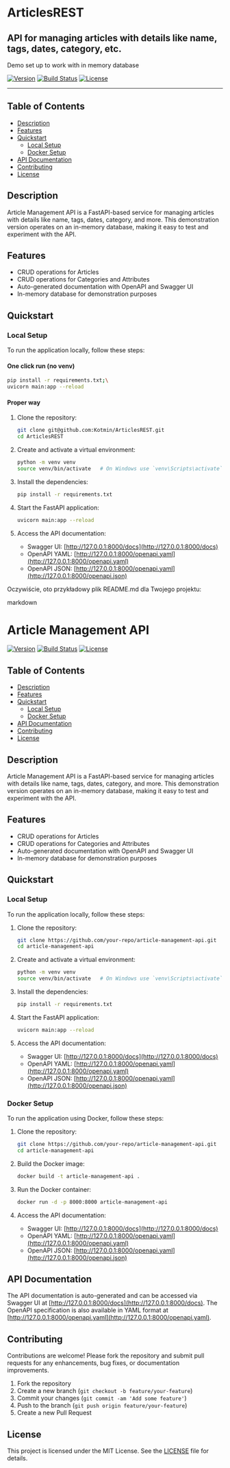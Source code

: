 # ArticlesREST
## API for managing articles with details like name, tags, dates, category, etc.

Demo set up to work with in memory database




[![Version](https://img.shields.io/badge/version-1.0.0-blue.svg)](https://github.com/Kotmin/ArticlesREST/article-management-api)
[![Build Status](https://img.shields.io/github/workflow/status/Kotmin/ArticlesREST/article-management-api/CI)](https://github.com/Kotmin/ArticlesREST/article-management-api/actions)
[![License](https://img.shields.io/badge/license-MIT-green.svg)](https://github.com/Kotmin/ArticlesREST/article-management-api/blob/main/LICENSE)

---






## Table of Contents

- [Description](#description)
- [Features](#features)
- [Quickstart](#quickstart)
  - [Local Setup](#local-setup)
  - [Docker Setup](#docker-setup)
- [API Documentation](#api-documentation)
- [Contributing](#contributing)
- [License](#license)


## Description

Article Management API is a FastAPI-based service for managing articles with details like name, tags, dates, category, and more. This demonstration version operates on an in-memory database, making it easy to test and experiment with the API.

## Features

- CRUD operations for Articles
- CRUD operations for Categories and Attributes
- Auto-generated documentation with OpenAPI and Swagger UI
- In-memory database for demonstration purposes

## Quickstart 

### Local Setup

To run the application locally, follow these steps:

#### One click run (no venv)

```bash
pip install -r requirements.txt;\
uvicorn main:app --reload

```
#### Proper way

1. Clone the repository:
    ```bash
    git clone git@github.com:Kotmin/ArticlesREST.git
    cd ArticlesREST
    ```

2. Create and activate a virtual environment:
    ```bash
    python -m venv venv
    source venv/bin/activate   # On Windows use `venv\Scripts\activate`
    ```

3. Install the dependencies:
    ```bash
    pip install -r requirements.txt
    ```

4. Start the FastAPI application:
    ```bash
    uvicorn main:app --reload
    ```

5. Access the API documentation:
    - Swagger UI: [http://127.0.0.1:8000/docs](http://127.0.0.1:8000/docs)
    - OpenAPI YAML: [http://127.0.0.1:8000/openapi.yaml](http://127.0.0.1:8000/openapi.yaml)
    - OpenAPI JSON: [http://127.0.0.1:8000/openapi.yaml](http://127.0.0.1:8000/openapi.json)


Oczywiście, oto przykładowy plik README.md dla Twojego projektu:

markdown

# Article Management API

[![Version](https://img.shields.io/badge/version-1.0.0-blue.svg)](https://github.com/your-repo/article-management-api)
[![Build Status](https://img.shields.io/github/workflow/status/your-repo/article-management-api/CI)](https://github.com/your-repo/article-management-api/actions)
[![License](https://img.shields.io/badge/license-MIT-green.svg)](https://github.com/your-repo/article-management-api/blob/main/LICENSE)

## Table of Contents

- [Description](#description)
- [Features](#features)
- [Quickstart](#quickstart)
  - [Local Setup](#local-setup)
  - [Docker Setup](#docker-setup)
- [API Documentation](#api-documentation)
- [Contributing](#contributing)
- [License](#license)

## Description

Article Management API is a FastAPI-based service for managing articles with details like name, tags, dates, category, and more. This demonstration version operates on an in-memory database, making it easy to test and experiment with the API.

## Features

- CRUD operations for Articles
- CRUD operations for Categories and Attributes
- Auto-generated documentation with OpenAPI and Swagger UI
- In-memory database for demonstration purposes

## Quickstart

### Local Setup

To run the application locally, follow these steps:

1. Clone the repository:
    ```bash
    git clone https://github.com/your-repo/article-management-api.git
    cd article-management-api
    ```

2. Create and activate a virtual environment:
    ```bash
    python -m venv venv
    source venv/bin/activate   # On Windows use `venv\Scripts\activate`
    ```

3. Install the dependencies:
    ```bash
    pip install -r requirements.txt
    ```

4. Start the FastAPI application:
    ```bash
    uvicorn main:app --reload
    ```

5. Access the API documentation:
    - Swagger UI: [http://127.0.0.1:8000/docs](http://127.0.0.1:8000/docs)
    - OpenAPI YAML: [http://127.0.0.1:8000/openapi.yaml](http://127.0.0.1:8000/openapi.yaml)
    - OpenAPI JSON: [http://127.0.0.1:8000/openapi.yaml](http://127.0.0.1:8000/openapi.json)

### Docker Setup

To run the application using Docker, follow these steps:

1. Clone the repository:
    ```bash
    git clone https://github.com/your-repo/article-management-api.git
    cd article-management-api
    ```

2. Build the Docker image:
    ```bash
    docker build -t article-management-api .
    ```

3. Run the Docker container:
    ```bash
    docker run -d -p 8000:8000 article-management-api
    ```

4. Access the API documentation:
    - Swagger UI: [http://127.0.0.1:8000/docs](http://127.0.0.1:8000/docs)
    - OpenAPI YAML: [http://127.0.0.1:8000/openapi.yaml](http://127.0.0.1:8000/openapi.yaml)
    - OpenAPI JSON: [http://127.0.0.1:8000/openapi.yaml](http://127.0.0.1:8000/openapi.json)



## API Documentation

The API documentation is auto-generated and can be accessed via Swagger UI at [http://127.0.0.1:8000/docs](http://127.0.0.1:8000/docs). The OpenAPI specification is also available in YAML format at [http://127.0.0.1:8000/openapi.yaml](http://127.0.0.1:8000/openapi.yaml).

## Contributing

Contributions are welcome! Please fork the repository and submit pull requests for any enhancements, bug fixes, or documentation improvements.

1. Fork the repository
2. Create a new branch (`git checkout -b feature/your-feature`)
3. Commit your changes (`git commit -am 'Add some feature'`)
4. Push to the branch (`git push origin feature/your-feature`)
5. Create a new Pull Request

## License

This project is licensed under the MIT License. See the [LICENSE](LICENSE) file for details.